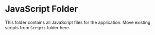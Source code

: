 # JavaScript Folder

This folder contains all JavaScript files for the application. Move existing scripts from `Scripts` folder here.